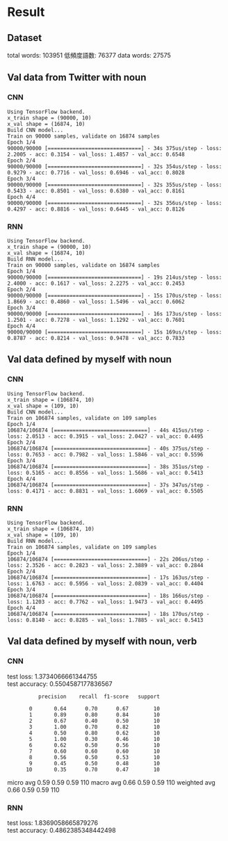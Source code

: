 # Result

## Dataset
total words: 103951
低頻度語数: 76377
data words: 27575

## Val data from Twitter with noun
### CNN

```
Using TensorFlow backend.
x_train shape = (90000, 10)
x_val shape = (16874, 10)
Build CNN model...
Train on 90000 samples, validate on 16874 samples
Epoch 1/4
90000/90000 [==============================] - 34s 375us/step - loss: 2.2005 - acc: 0.3154 - val_loss: 1.4857 - val_acc: 0.6548
Epoch 2/4
90000/90000 [==============================] - 32s 354us/step - loss: 0.9279 - acc: 0.7716 - val_loss: 0.6946 - val_acc: 0.8028
Epoch 3/4
90000/90000 [==============================] - 32s 355us/step - loss: 0.5433 - acc: 0.8501 - val_loss: 0.6380 - val_acc: 0.8161
Epoch 4/4
90000/90000 [==============================] - 32s 356us/step - loss: 0.4297 - acc: 0.8816 - val_loss: 0.6445 - val_acc: 0.8126
```

### RNN
```
Using TensorFlow backend.
x_train shape = (90000, 10)
x_val shape = (16874, 10)
Build RNN model...
Train on 90000 samples, validate on 16874 samples
Epoch 1/4
90000/90000 [==============================] - 19s 214us/step - loss: 2.4000 - acc: 0.1617 - val_loss: 2.2275 - val_acc: 0.2453
Epoch 2/4
90000/90000 [==============================] - 15s 170us/step - loss: 1.8669 - acc: 0.4860 - val_loss: 1.5496 - val_acc: 0.6062
Epoch 3/4
90000/90000 [==============================] - 16s 173us/step - loss: 1.2501 - acc: 0.7278 - val_loss: 1.1292 - val_acc: 0.7601
Epoch 4/4
90000/90000 [==============================] - 15s 169us/step - loss: 0.8787 - acc: 0.8214 - val_loss: 0.9478 - val_acc: 0.7833
```

## Val data defined by myself with noun
### CNN
```
Using TensorFlow backend.
x_train shape = (106874, 10)
x_val shape = (109, 10)
Build CNN model...
Train on 106874 samples, validate on 109 samples
Epoch 1/4
106874/106874 [==============================] - 44s 415us/step - loss: 2.0513 - acc: 0.3915 - val_loss: 2.0427 - val_acc: 0.4495
Epoch 2/4
106874/106874 [==============================] - 40s 375us/step - loss: 0.7653 - acc: 0.7982 - val_loss: 1.5846 - val_acc: 0.5596
Epoch 3/4
106874/106874 [==============================] - 38s 351us/step - loss: 0.5165 - acc: 0.8556 - val_loss: 1.5686 - val_acc: 0.5413
Epoch 4/4
106874/106874 [==============================] - 37s 347us/step - loss: 0.4171 - acc: 0.8831 - val_loss: 1.6069 - val_acc: 0.5505
```

### RNN
```
Using TensorFlow backend.
x_train shape = (106874, 10)
x_val shape = (109, 10)
Build RNN model...
Train on 106874 samples, validate on 109 samples
Epoch 1/4
106874/106874 [==============================] - 22s 206us/step - loss: 2.3526 - acc: 0.2823 - val_loss: 2.3889 - val_acc: 0.2844
Epoch 2/4
106874/106874 [==============================] - 17s 163us/step - loss: 1.6763 - acc: 0.5956 - val_loss: 2.0839 - val_acc: 0.4404
Epoch 3/4
106874/106874 [==============================] - 18s 166us/step - loss: 1.1203 - acc: 0.7762 - val_loss: 1.9473 - val_acc: 0.4495
Epoch 4/4
106874/106874 [==============================] - 18s 170us/step - loss: 0.8140 - acc: 0.8285 - val_loss: 1.7885 - val_acc: 0.5413
```

## Val data defined by myself with noun, verb
### CNN
test loss: 1.3734066661344755  
test accuracy: 0.5504587177836567

              precision    recall  f1-score   support

           0       0.64      0.70      0.67        10
           1       0.89      0.80      0.84        10
           2       0.67      0.40      0.50        10
           3       1.00      0.70      0.82        10
           4       0.50      0.80      0.62        10
           5       1.00      0.30      0.46        10
           6       0.62      0.50      0.56        10
           7       0.60      0.60      0.60        10
           8       0.56      0.50      0.53        10
           9       0.45      0.50      0.48        10
          10       0.35      0.70      0.47        10

   micro avg       0.59      0.59      0.59       110
   macro avg       0.66      0.59      0.59       110
weighted avg       0.66      0.59      0.59       110

### RNN
test loss: 1.8369058665879276  
test accuracy: 0.4862385348442498
